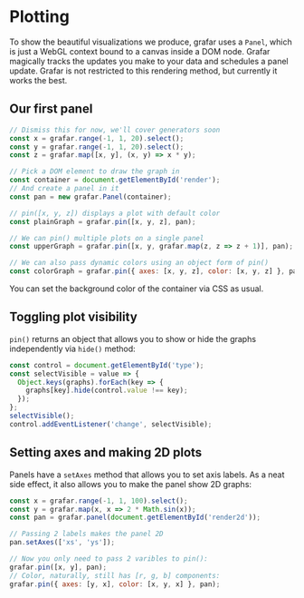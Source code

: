# Plotting

To show the beautiful visualizations we produce, grafar uses a `Panel`, which is just a WebGL context bound to a canvas inside a DOM node. Grafar magically tracks the updates you make to your data and schedules a panel update. Grafar is not restricted to this rendering method, but currently it works the best.

## Our first panel

<div data-sample>
  <div id="render"></div>
</div>

```js
// Dismiss this for now, we'll cover generators soon
const x = grafar.range(-1, 1, 20).select();
const y = grafar.range(-1, 1, 20).select();
const z = grafar.map([x, y], (x, y) => x * y);

// Pick a DOM element to draw the graph in
const container = document.getElementById('render');
// And create a panel in it
const pan = new grafar.Panel(container);

// pin([x, y, z]) displays a plot with default color
const plainGraph = grafar.pin([x, y, z], pan);

// We can pin() multiple plots on a single panel
const upperGraph = grafar.pin([x, y, grafar.map(z, z => z + 1)], pan);

// We can also pass dynamic colors using an object form of pin()
const colorGraph = grafar.pin({ axes: [x, y, z], color: [x, y, z] }, pan);
```

You can set the background color of the container via CSS as usual.

## Toggling plot visibility

`pin()` returns an object that allows you to show or hide the graphs independently via `hide()` method:

```js
const control = document.getElementById('type');
const selectVisible = value => {
  Object.keys(graphs).forEach(key => {
    graphs[key].hide(control.value !== key);
  });
};
selectVisible();
control.addEventListener('change', selectVisible);
```

## Setting axes and making 2D plots

Panels have a `setAxes` method that allows you to set axis labels. As a neat side effect, it also allows you to make the panel show 2D graphs:

<div data-sample>
  <div id="render2d"></div>
</div>

```js
const x = grafar.range(-1, 1, 100).select();
const y = grafar.map(x, x => 2 * Math.sin(x));
const pan = grafar.panel(document.getElementById('render2d'));

// Passing 2 labels makes the panel 2D
pan.setAxes(['xs', 'ys']);

// Now you only need to pass 2 varibles to pin():
grafar.pin([x, y], pan);
// Color, naturally, still has [r, g, b] components:
grafar.pin({ axes: [y, x], color: [x, y, x] }, pan);
```
